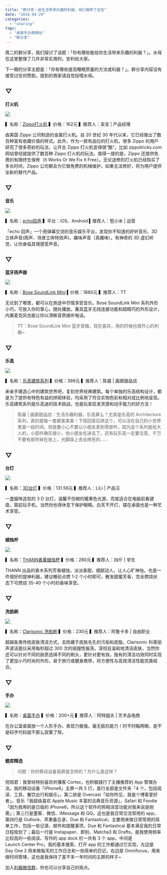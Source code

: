 ```yaml
---
title: "群分享｜给生活带来乐趣的利器，他们推荐了这些"
date: "2016-04-29"
categories: 
  - "sharing"
tags: 
  - "桌面手办萌萌哒"
  - "群分享"
---
```


周二的群分享，我们探讨了话题：「你有哪些能给你生活带来乐趣的利器？」。水母在这里整理了几件非常实用的，安利给大家。

下一期的分享主题是：「你有哪些提高睡眠质量的方法或利器？」。群分享内容没有接受过任何赞助，提到的商家请自觉投喂水母。

## ▽

**打火机**

![](/images/83305.jpg)

▍名称：[Zippo打火机](https://detail.tmall.com/item.htm?spm=a1z10.1-b.w11267058-13966475731.1.rf1CoE&id=17716755374&rn=6e687f0d6d2cb14c2106c64b142ba645&abbucket=13&scene=taobao_shop) ▍价格：162元 ▍推荐人：呆宝 | 产品经理

由美国 Zippo 公司制造的金属打火机。自 20 世纪 30 年代以来，它已经推出了数百种富有收藏价值的样式。此外，作为一款有品位的打火机，很多 Zippo 的用户研究了很多奇妙的玩法，让开合 Zippo 打火机变得很“酷”。比如 zippotricks.com 网站曾经就提供了数百种 Zippo 打火机的玩法。值得一提的是，Zippo 还提供免费的有限终生保修（It Works Or We Fix It Free）。无论送修的打火机已经购买了多长时间，Zippo 公司都会为它做免费的机械维护，如果无法修好，将为用户提供全新的替代产品。

## ▽

**音乐**

![](/images/28349-1024x1024.png)

▍名称：[echo回声](https://www.app-echo.com/index/download#page-4) ▍平台：iOS、Android ▍推荐人：苞小米 | 运营

「echo 回声」一个用弹幕交流的音乐娱乐平台，发现你不知道的好听音乐、3D 立体声音(雨声、场景立体特效声)、趣味声音（真趣味）。有神奇的 3D 虚幻听觉，让你身临其境感受声音。

## ▽

**蓝牙扬声器**

![](/images/69627.jpg)

▍名称：[Bose SoundLink Mini](https://www.bose.cn/product.aspx?cid=1423#1423) ▍价格：1880元 ▍推荐人：TT

无论到了哪里，都可以在旅途中尽情享受音乐。Bose SoundLink Mini 系列外形小巧，可放入你的掌心，随处播放。兼具蓝牙无线连接功能和超精巧的外形设计，内置麦克风也能让你以清晰音质接听电话。

> TT：Bose SoundLink Mini 蓝牙音箱，现在喜欢，用的时候也很开心的利器~

## ▽

**乐高**

![](/images/16157.jpg)

▍名称：[乐高建筑系列](https://detail.tmall.com/item.htm?spm=a1z10.5-b.w4011-11776852279.73.nkQU0h&id=520420262690&rn=fe03630c27d919d5c00b48a60833829c&abbucket=12) ▍价格：399元 ▍推荐人：陈晨 | 画廊甜品店

来亲手建造心中的建筑世界吧，复刻世界经典建筑。每个单独的乐高结构设计，都是为了提供有特色有益的拼砌体验，均采用了符合实物色彩和相对成比例地呈现。乐高建筑系列是乐高迷的技术挑战，也是玩家启发灵感和动手能力的好方法！

> 陈晨 | 画廊甜品店：生活乐趣利器，乐高算么？尤其是乐高的 Architecture 系列，真的是每一套都美美美！下班回家后拼这个，可以活在自己的小世界里面一段时间。但是要小心不要让小朋友拿到零部件，因为这个系列是给大人的，小部件确实很小，怕小朋友吃进去了。还有玩乐高一定要注意，千万不要有部件掉在地上，光脚踩上去会疼死的......

## ▽

**台灯**

![](/images/04395.jpg)

▍名称：[3D台灯](https://item.taobao.com/item.htm?spm=a230r.1.14.20.bog51b&id=521450193963&ns=1&abbucket=13#detail) ▍价格：131.56元 ▍推荐人：LiLi | 产品汪

一盏猫咪造型的 3 D 台灯，温馨不伤眼的暖黄色光源，亮度适合在电脑前看键盘，窗前玩手机，当然你也得休息下保护眼睛。白天不开灯，摆在桌面也是一种艺术享受。

## ▽

**蜡烛杯**

![](/images/93278.jpg)

▍名称：[THANN香薰蜡烛杯](https://detail.tmall.com/item.htm?spm=a1z10.3-b.w4011-10492220936.183.trANpS&id=525975286996&rn=d9b5157f2a62653983b67366910b4646&abbucket=12) ▍价格：280元 ▍推荐人：四斤 | 学生

THANN 出品的香木系列芳香蜡烛，淡淡香甜，细腻动人，让人心旷神怡。也是一件很好的提神利器，建议睡前点燃 1-2 个小时即可，散发甜蜜芳香，完全燃烧状态下可燃烧 35-40 个小时的香味享受。

## ▽

**洗脸刷**

![](/images/33220.jpg)

▍名称：[Clarisonic 洗脸刷](https://www.clarisonic.cn/clarisonic/_zh/_cn/index.aspx?utm_source=baidu_bz&utm_medium=cpc&utm_term=title&utm_adgroup=20160418&utm_campaign=E_CLR_bz_201604) ▍价格：230元 ▍推荐人：阿鲁卡多 | 自由职业

超越各类传统皮肤清洁方式，去除藏于皮肤毛孔的污垢和皮脂，Clarisonic 科莱丽声波洁面仪采用每秒超过 300 次的摇摆性振荡，深彻且温和地清洁皮肤，当然你还可以针对不同的肤质选择不同的刷头，更针对更有效。独有的清洁功效同时实现了更加小巧时尚的外形，易于旅行或健身携带，将方便性与高效清洁性能完美结合。

## ▽

**手办**

![](/images/66026.jpg)

▍名称：[桌面手办](https://item.taobao.com/item.htm?id=525802718829&ali_refid=a3_430582_1006:1104203766:N:%E5%A4%9A%E5%95%A6a%E6%A2%A6%E7%94%9F%E6%97%A5%E7%A4%BC%E5%93%81:6aaaf23813768899050e7cfd5851b960&ali_trackid=1_6aaaf23813768899050e7cfd5851b960&spm=a230r.1.14.1.dBxluj#detailhttps://item.taobao.com/item.htm?id=525802718829&ali_refid=a3_430582_1006:1104203766:N:%E5%A4%9A%E5%95%A6a%E6%A2%A6%E7%94%9F%E6%97%A5%E7%A4%BC%E5%93%81:6aaaf23813768899050e7cfd5851b960&ali_trackid=1_6aaaf23813768899050e7cfd5851b960&spm=a230r.1.14.1.dBxluj#detail) ▍价格：200+元 ▍推荐人：阿特姐夫 | 艺术品电商

在办公室桌面放一个人形手办，表现力极强，毫无抵抗能力！时不时瞄两眼，是不是码字代码就不那么寂寞了呀。

## ▽

**题库精选**

> 问题：你的移动设备首屏是怎样的？为什么是这样？

倪旭君：我曾经特别喜欢听播客 Cortex，也积极践行了主播推荐的 App 管理办法。我的移动设备「iPhone6」主屏一共 5 行，首行全部是文件夹「4 个，包括阅读、工具、餐饮出行和娱乐」，第二排是 Overcast「如你所见，我是个博客爱好者」，音乐「我超级喜欢 Apple Music 丰富的古典音乐资源」，Safari 和 Foodie「因为我用的是日版的 iPhone6，所以这个软件的照相消音功能对我来说是刚需」；第三行是墨客、微信、iMessage 和 QQ，这也是我日常交流常用的 app，第四行是 Outlook、苹果备忘录、Due 和 Fantastical，主要用来做日常常用的简单工作，包括一些记录、邮件和提醒事项，Due 和 Fantastical 基本满足我的日常日程规划了；最后一行是 Instapaper、即刻、Matcha3 和 Drafts，是我使用频率比较高的一些阅读、写作的 app dock 栏一共有 3 个 app，中间是 Launch Center Pro，我的基本搜索、打开 app 的工作都通过它实现，左边是 Day One 2 用来做每天的工作日志和一些简单的日记，右边是 Omnifocus，用来做时间管理，这也是我保持了差不多一年时间的主屏的样子~

加入[利器微信群](https://liqi.io/groupchat/)，你也可以分享自己的观点。
